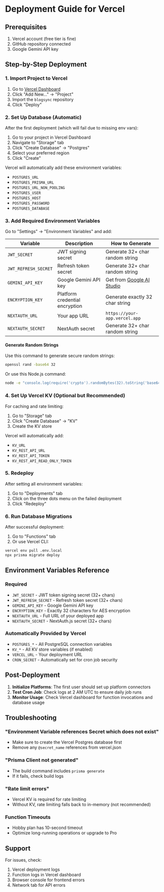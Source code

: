 # Deployment Guide for Vercel

## Prerequisites

1. Vercel account (free tier is fine)
2. GitHub repository connected
3. Google Gemini API key

## Step-by-Step Deployment

### 1. Import Project to Vercel

1. Go to [Vercel Dashboard](https://vercel.com/dashboard)
2. Click "Add New..." → "Project"
3. Import the `blogsync` repository
4. Click "Deploy"

### 2. Set Up Database (Automatic)

After the first deployment (which will fail due to missing env vars):

1. Go to your project in Vercel Dashboard
2. Navigate to "Storage" tab
3. Click "Create Database" → "Postgres"
4. Select your preferred region
5. Click "Create"

Vercel will automatically add these environment variables:
- `POSTGRES_URL`
- `POSTGRES_PRISMA_URL`
- `POSTGRES_URL_NON_POOLING`
- `POSTGRES_USER`
- `POSTGRES_HOST`
- `POSTGRES_PASSWORD`
- `POSTGRES_DATABASE`

### 3. Add Required Environment Variables

Go to "Settings" → "Environment Variables" and add:

| Variable | Description | How to Generate |
|----------|-------------|-----------------|
| `JWT_SECRET` | JWT signing secret | Generate 32+ char random string |
| `JWT_REFRESH_SECRET` | Refresh token secret | Generate 32+ char random string |
| `GEMINI_API_KEY` | Google Gemini API key | Get from [Google AI Studio](https://makersuite.google.com/app/apikey) |
| `ENCRYPTION_KEY` | Platform credential encryption | Generate exactly 32 char string |
| `NEXTAUTH_URL` | Your app URL | `https://your-app.vercel.app` |
| `NEXTAUTH_SECRET` | NextAuth secret | Generate 32+ char random string |

#### Generate Random Strings

Use this command to generate secure random strings:
```bash
openssl rand -base64 32
```

Or use this Node.js command:
```bash
node -e "console.log(require('crypto').randomBytes(32).toString('base64'))"
```

### 4. Set Up Vercel KV (Optional but Recommended)

For caching and rate limiting:

1. Go to "Storage" tab
2. Click "Create Database" → "KV"
3. Create the KV store

Vercel will automatically add:
- `KV_URL`
- `KV_REST_API_URL`
- `KV_REST_API_TOKEN`
- `KV_REST_API_READ_ONLY_TOKEN`

### 5. Redeploy

After setting all environment variables:

1. Go to "Deployments" tab
2. Click on the three dots menu on the failed deployment
3. Click "Redeploy"

### 6. Run Database Migrations

After successful deployment:

1. Go to "Functions" tab
2. Or use Vercel CLI:
```bash
vercel env pull .env.local
npx prisma migrate deploy
```

## Environment Variables Reference

### Required
- `JWT_SECRET` - JWT token signing secret (32+ chars)
- `JWT_REFRESH_SECRET` - Refresh token secret (32+ chars)
- `GEMINI_API_KEY` - Google Gemini API key
- `ENCRYPTION_KEY` - Exactly 32 characters for AES encryption
- `NEXTAUTH_URL` - Full URL of your deployed app
- `NEXTAUTH_SECRET` - NextAuth.js secret (32+ chars)

### Automatically Provided by Vercel
- `POSTGRES_*` - All PostgreSQL connection variables
- `KV_*` - All KV store variables (if enabled)
- `VERCEL_URL` - Your deployment URL
- `CRON_SECRET` - Automatically set for cron job security

## Post-Deployment

1. **Initialize Platforms**: The first user should set up platform connectors
2. **Test Cron Job**: Check logs at 2 AM UTC to ensure daily job runs
3. **Monitor Usage**: Check Vercel dashboard for function invocations and database usage

## Troubleshooting

### "Environment Variable references Secret which does not exist"
- Make sure to create the Vercel Postgres database first
- Remove any `@secret_name` references from vercel.json

### "Prisma Client not generated"
- The build command includes `prisma generate`
- If it fails, check build logs

### "Rate limit errors"
- Vercel KV is required for rate limiting
- Without KV, rate limiting falls back to in-memory (not recommended)

### Function Timeouts
- Hobby plan has 10-second timeout
- Optimize long-running operations or upgrade to Pro

## Support

For issues, check:
1. Vercel deployment logs
2. Function logs in Vercel dashboard
3. Browser console for frontend errors
4. Network tab for API errors